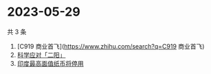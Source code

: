# 2023-05-29

共 3 条

<!-- BEGIN ZHIHUSEARCH -->
<!-- 最后更新时间 Mon May 29 2023 08:36:23 GMT+0800 (China Standard Time) -->
1. [C919 商业首飞](https://www.zhihu.com/search?q=C919 商业首飞)
1. [科学应对「二阳」](https://www.zhihu.com/search?q=科学应对「二阳」)
1. [印度最高面值纸币将停用](https://www.zhihu.com/search?q=印度最高面值纸币将停用)
<!-- END ZHIHUSEARCH -->
